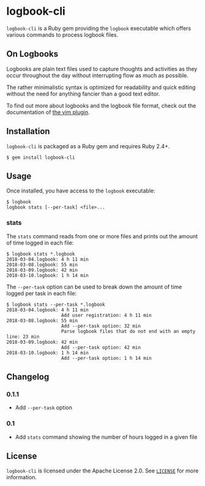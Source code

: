 # logbook-cli

`logbook-cli` is a Ruby gem providing the `logbook` executable which offers
various commands to process logbook files.

## On Logbooks

Logbooks are plain text files used to capture thoughts and activities as they
occur throughout the day without interrupting flow as much as possible.

The rather minimalistic syntax is optimized for readability and quick editing
without the need for anything fancier than a good text editor.

To find out more about logbooks and the logbook file format, check out the
documentation of [the vim plugin](https://github.com/logbooksh/vim-logbook).

## Installation

`logbook-cli` is packaged as a Ruby gem and requires Ruby 2.4+.

```console
$ gem install logbook-cli
```

## Usage

Once installed, you have access to the `logbook` executable:

```console
$ logbook
logbook stats [--per-task] <file>...
```

### stats

The `stats` command reads from one or more files and prints out the amount of
time logged in each file:

```console
$ logbook stats *.logbook
2018-03-04.logbook: 4 h 11 min
2018-03-08.logbook: 55 min
2018-03-09.logbook: 42 min
2018-03-10.logbook: 1 h 14 min
```

The `--per-task` option can be used to break down the amount of time logged per
task in each file:

```console
$ logbook stats --per-task *.logbook
2018-03-04.logbook: 4 h 11 min
                    Add user registration: 4 h 11 min
2018-03-08.logbook: 55 min
                    Add --per-task option: 32 min
                    Parse logbook files that do not end with an empty line: 23 min
2018-03-09.logbook: 42 min
                    Add --per-task option: 42 min
2018-03-10.logbook: 1 h 14 min
                    Add --per-task option: 1 h 14 min
```

## Changelog

### 0.1.1

  * Add `--per-task` option

### 0.1

  * Add `stats` command showing the number of hours logged in a given file

## License

`logbook-cli` is licensed under the Apache License 2.0.
See [`LICENSE`](LICENSE) for more information.
